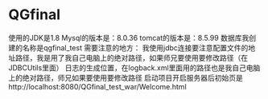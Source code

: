 # QGfinal
使用的JDK是1.8
Mysql的版本是：8.0.36
tomcat的版本是：8.5.99
数据库我创建的名称是qgfinal_test
需要注意的地方：
我使用jdbc连接要注意配置文件的地址路径，我是用了我自己电脑上的绝对路径，如果师兄要使用要修改路径（在JDBCUtils里面）
日志的生成位置，在logback.xml里面用的路径也是我自己电脑上的绝对路径，师兄如果要使用要修改路径
启动项目开启服务器后初始页是http://localhost:8080/QGfinal_test_war/Welcome.html
